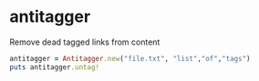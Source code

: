 antitagger
==========

Remove dead tagged links from content

```ruby
antitagger = Antitagger.new("file.txt", "list","of","tags")
puts antitagger.untag!
```